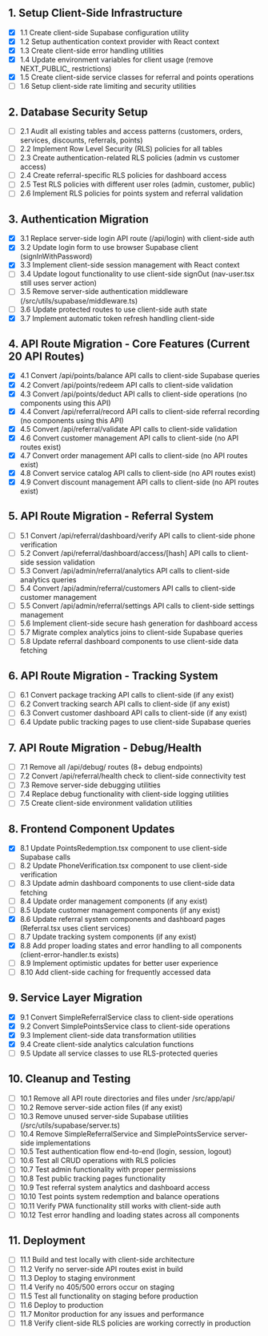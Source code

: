 ## 1. Setup Client-Side Infrastructure
- [x] 1.1 Create client-side Supabase configuration utility
- [x] 1.2 Setup authentication context provider with React context
- [x] 1.3 Create client-side error handling utilities
- [x] 1.4 Update environment variables for client usage (remove NEXT_PUBLIC_ restrictions)
- [x] 1.5 Create client-side service classes for referral and points operations
- [ ] 1.6 Setup client-side rate limiting and security utilities

## 2. Database Security Setup
- [ ] 2.1 Audit all existing tables and access patterns (customers, orders, services, discounts, referrals, points)
- [ ] 2.2 Implement Row Level Security (RLS) policies for all tables
- [ ] 2.3 Create authentication-related RLS policies (admin vs customer access)
- [ ] 2.4 Create referral-specific RLS policies for dashboard access
- [ ] 2.5 Test RLS policies with different user roles (admin, customer, public)
- [ ] 2.6 Implement RLS policies for points system and referral validation

## 3. Authentication Migration
- [x] 3.1 Replace server-side login API route (/api/login) with client-side auth
- [x] 3.2 Update login form to use browser Supabase client (signInWithPassword)
- [x] 3.3 Implement client-side session management with React context
- [ ] 3.4 Update logout functionality to use client-side signOut (nav-user.tsx still uses server action)
- [ ] 3.5 Remove server-side authentication middleware (/src/utils/supabase/middleware.ts)
- [ ] 3.6 Update protected routes to use client-side auth state
- [x] 3.7 Implement automatic token refresh handling client-side

## 4. API Route Migration - Core Features (Current 20 API Routes)
- [x] 4.1 Convert /api/points/balance API calls to client-side Supabase queries
- [x] 4.2 Convert /api/points/redeem API calls to client-side validation
- [x] 4.3 Convert /api/points/deduct API calls to client-side operations (no components using this API)
- [x] 4.4 Convert /api/referral/record API calls to client-side referral recording (no components using this API)
- [x] 4.5 Convert /api/referral/validate API calls to client-side validation
- [x] 4.6 Convert customer management API calls to client-side (no API routes exist)
- [x] 4.7 Convert order management API calls to client-side (no API routes exist)
- [x] 4.8 Convert service catalog API calls to client-side (no API routes exist)
- [x] 4.9 Convert discount management API calls to client-side (no API routes exist)

## 5. API Route Migration - Referral System
- [ ] 5.1 Convert /api/referral/dashboard/verify API calls to client-side phone verification
- [ ] 5.2 Convert /api/referral/dashboard/access/[hash] API calls to client-side session validation
- [ ] 5.3 Convert /api/admin/referral/analytics API calls to client-side analytics queries
- [ ] 5.4 Convert /api/admin/referral/customers API calls to client-side customer management
- [ ] 5.5 Convert /api/admin/referral/settings API calls to client-side settings management
- [ ] 5.6 Implement client-side secure hash generation for dashboard access
- [ ] 5.7 Migrate complex analytics joins to client-side Supabase queries
- [ ] 5.8 Update referral dashboard components to use client-side data fetching

## 6. API Route Migration - Tracking System
- [ ] 6.1 Convert package tracking API calls to client-side (if any exist)
- [ ] 6.2 Convert tracking search API calls to client-side (if any exist)
- [ ] 6.3 Convert customer dashboard API calls to client-side (if any exist)
- [ ] 6.4 Update public tracking pages to use client-side Supabase queries

## 7. API Route Migration - Debug/Health
- [ ] 7.1 Remove all /api/debug/ routes (8+ debug endpoints)
- [ ] 7.2 Convert /api/referral/health check to client-side connectivity test
- [ ] 7.3 Remove server-side debugging utilities
- [ ] 7.4 Replace debug functionality with client-side logging utilities
- [ ] 7.5 Create client-side environment validation utilities

## 8. Frontend Component Updates
- [x] 8.1 Update PointsRedemption.tsx component to use client-side Supabase calls
- [ ] 8.2 Update PhoneVerification.tsx component to use client-side verification
- [ ] 8.3 Update admin dashboard components to use client-side data fetching
- [ ] 8.4 Update order management components (if any exist)
- [ ] 8.5 Update customer management components (if any exist)
- [x] 8.6 Update referral system components and dashboard pages (Referral.tsx uses client services)
- [ ] 8.7 Update tracking system components (if any exist)
- [x] 8.8 Add proper loading states and error handling to all components (client-error-handler.ts exists)
- [ ] 8.9 Implement optimistic updates for better user experience
- [ ] 8.10 Add client-side caching for frequently accessed data

## 9. Service Layer Migration
- [x] 9.1 Convert SimpleReferralService class to client-side operations
- [x] 9.2 Convert SimplePointsService class to client-side operations
- [x] 9.3 Implement client-side data transformation utilities
- [x] 9.4 Create client-side analytics calculation functions
- [ ] 9.5 Update all service classes to use RLS-protected queries

## 10. Cleanup and Testing
- [ ] 10.1 Remove all API route directories and files under /src/app/api/
- [ ] 10.2 Remove server-side action files (if any exist)
- [ ] 10.3 Remove unused server-side Supabase utilities (/src/utils/supabase/server.ts)
- [ ] 10.4 Remove SimpleReferralService and SimplePointsService server-side implementations
- [ ] 10.5 Test authentication flow end-to-end (login, session, logout)
- [ ] 10.6 Test all CRUD operations with RLS policies
- [ ] 10.7 Test admin functionality with proper permissions
- [ ] 10.8 Test public tracking pages functionality
- [ ] 10.9 Test referral system analytics and dashboard access
- [ ] 10.10 Test points system redemption and balance operations
- [ ] 10.11 Verify PWA functionality still works with client-side auth
- [ ] 10.12 Test error handling and loading states across all components

## 11. Deployment
- [ ] 11.1 Build and test locally with client-side architecture
- [ ] 11.2 Verify no server-side API routes exist in build
- [ ] 11.3 Deploy to staging environment
- [ ] 11.4 Verify no 405/500 errors occur on staging
- [ ] 11.5 Test all functionality on staging before production
- [ ] 11.6 Deploy to production
- [ ] 11.7 Monitor production for any issues and performance
- [ ] 11.8 Verify client-side RLS policies are working correctly in production
